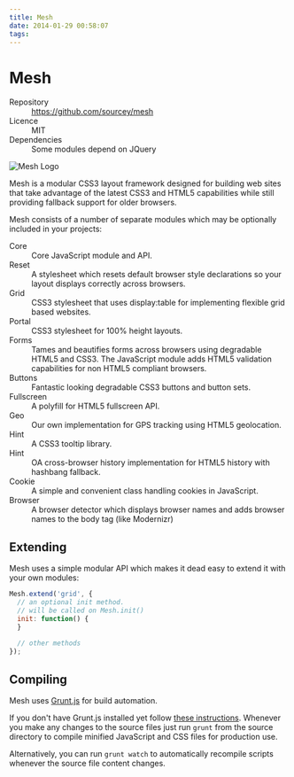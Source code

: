 ```yaml
---
title: Mesh
date: 2014-01-29 00:58:07
tags: 
---
```

# Mesh

<div class="status">    
  <dl>
    <dt>Repository</dt>
    <dd>
      <a class="external" href="https://github.com/sourcey/mesh">https://github.com/sourcey/mesh</a>
    </dd> 
    <dt>Licence</dt>
    <dd>
      MIT
    </dd>      
    <dt>Dependencies</dt>
    <dd>
      Some modules depend on JQuery
    </dd> 
  </dl>         
</div>  
  
<img src="/images/mesh-logo-120.png" title="Mesh Logo" alt="Mesh Logo" class="logo alignleft" />       

Mesh is a modular CSS3 layout framework designed for building web sites that take advantage of the latest CSS3 and HTML5 capabilities while still providing fallback support for older browsers.

Mesh consists of a number of separate modules which may be optionally included in your projects:    
    
<dl>
  <dt>Core</dt>
  <dd>
    Core JavaScript module and API. 
  </dd> 
  <dt>Reset</dt>
  <dd>
    A stylesheet which resets default browser style declarations so your layout displays correctly across browsers.
  </dd> 
  <dt>Grid</dt>
  <dd>
    CSS3 stylesheet that uses display:table for implementing flexible grid based websites.
    <!--
    A system for laying out 100% height elements as part of a grid. 
    This module utilises display:table CSS properties therefore it won't work on < IE8 without the JavaScript module enabled.
    The JavaScript module detects support for display:table and enforces compliance.
    <!-- -->
  </dd> 
  <dt>Portal</dt>
  <dd>
    CSS3 stylesheet for 100% height layouts.
  </dd> 
  <dt>Forms</dt>
  <dd>
    Tames and beautifies forms across browsers using degradable HTML5 and CSS3.
    The JavaScript module adds HTML5 validation capabilities for non HTML5 compliant browsers.
  </dd> 
  <dt>Buttons</dt>
  <dd>
    Fantastic looking degradable CSS3 buttons and button sets.
  </dd> 
  <dt>Fullscreen</dt>
  <dd>
    A polyfill for HTML5 fullscreen API.
  </dd> 
  <dt>Geo</dt>
  <dd>
    Our own implementation for GPS tracking using HTML5 geolocation.
  </dd> 
  <dt>Hint</dt>
  <dd>
    A CSS3 tooltip library.
  </dd> 
  <dt>Hint</dt>
  <dd>
    OA cross-browser history implementation for HTML5 history with hashbang fallback.
  </dd> 
  <dt>Cookie</dt>
  <dd>
    A simple and convenient class handling cookies in JavaScript.
  </dd> 
  <dt>Browser</dt>
  <dd>
    A browser detector which displays browser names and adds browser names to the body tag (like Modernizr)
  </dd> 
</dl>      

## Extending
Mesh uses a simple modular API which makes it dead easy to extend it with your own modules:

```javascript
Mesh.extend('grid', {
  // an optional init method.
  // will be called on Mesh.init()
  init: function() {
  }
  
  // other methods
}); 
```

## Compiling
Mesh uses <a href="https://github.com/gruntjs/grunt" title="Grunt.js" target="_blank">Grunt.js</a> for build automation.

If you don't have Grunt.js installed yet follow <a href="http://gruntjs.com/getting-started" target="_blank">these instructions</a>. Whenever you make any changes to the source files just run `grunt` from the source directory to compile minified JavaScript and CSS files for production use. 

Alternatively, you can run `grunt watch` to automatically recompile scripts whenever the source file content changes.